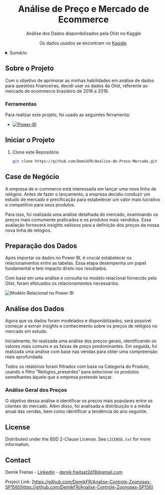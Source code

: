<!-- PROJECT LOGO -->
<br />
<div align="center">
  <h1 align="center">Análise de Preço e Mercado de Ecommerce</h1>

  <p align="center">
    Análise dos Dados disponibilizados pela Olist no Kaggle
  </p>
  <p align="center">
    Os dados usados se encontram no <a href="https://www.kaggle.com/datasets/olistbr/brazilian-ecommerce?select=product_category_name_translation.csv">Kaggle</a>.
  </p>
</div>


<!-- TABLE OF CONTENTS -->
<details>
  <summary>Sumário</summary>
  <ol>
    <li>
      <a href="#sobre-o-projeto">Sobre o Projeto</a>
      <ul>
        <li><a href="#ferramentas">Ferramentas</a></li>
      </ul>
    </li>
    <li><a href="#iniciar-o-projeto">Iniciar o Projeto</a></li>
    <li><a href="#case-de-negócio">Case de Negócio</a></li>
    <li><a href="#preparação-dos-dados">Preparação dos Dados</a></li>
    <li><a href="#análise-dos-dados">Análise dos Dados</a></li>
    <li><a href="#license">License</a></li>
    <li><a href="#contact">Contact</a></li>
  </ol>
</details>



<!-- Sobre o Projeto -->
## Sobre o Projeto

Com o objetivo de aprimorar as minhas habilidades em análise de dados para questões financeiras, decidi usar os dados da Olist, referente ao mercado de ecommerce brasileiro de 2016 a 2018.


### Ferramentas

Para realizar este projeto, foi usado as seguintes ferramenta:


* [![Power-BI][Power-BI.pbix]][Power-BI-url]



<!-- Iniciar o Projeto -->
## Iniciar o Projeto

1. Clone este Repositório
   ```sh
   git clone https://github.com/DemikFR/Analise-de-Preco-Mercado.git
   ```


## Case de Negócio
A empresa de e-commerce está interessada em lançar uma nova linha de relógios. Antes de fazer o lançamento, a empresa decidiu conduzir um estudo de mercado e precificação para estabelecer um valor mais lucrativo e competitivo para seus produtos.

Para isso, foi realizada uma análise detalhada do mercado, examinando os preços mais comumente praticados e os produtos mais vendidos. Essa avaliação fornecerá insights valiosos para a definição dos preços da nossa nova linha de relógios.



## Preparação dos Dados
Após importar os dados no Power BI, é crucial estabelecer os relacionamentos entre as tabelas. Essa etapa desempenha um papel fundamental e tem impacto direto nos resultados.

Com base em uma análise e consulta no modelo relacional fornecido pela Olist, foram efetuados os relacionamentos necessários.

![Modelo Relacional no Power BI](https://github.com/DemikFR/Analise-de-Preco-Mercado/assets/102700735/3ae6c3cd-6d7c-42f2-ae9d-95a9b1b8a2ca)



## Análise dos Dados

Agora que os dados foram modelados e disponibilizados, será possível começar a extrair insights e conhecimento sobre os preços de relógios no mercado em estudo.

Inicialmente, foi realizada uma análise dos preços gerais, identificando os valores mais comuns e as faixas de preço predominantes. Em seguida, foi realizada uma análise com base nas vendas para obter uma compreensão mais aprofundada.

Todos os relatórios foram filtrados com base na Categoria do Produto, usando o filtro "Relógios_presentes" para selecionar os produtos semelhantes àquele que a empresa pretende lançar.


### Análise Geral dos Preços

O objetivo dessa análise é identificar os preços mais populares entre os clientes do mercado. Além disso, foi analisada a distribuição e a média anual das vendas, bem como identificar a tendência do ano seguinte.



<!-- LICENSE -->
## License

Distributed under the BSD 2-Clause License. See `LICENSE.txt` for more information.



<!-- CONTACT -->
## Contact

Demik Freitas - [Linkedin](https://www.linkedin.com/in/demik-freitas/) - demik.freitast2d18@gmail.com

Project Link: [https://github.com/DemikFR/Analise-Controle-Zoonoses-SP156](https://github.com/DemikFR/Analise-Controle-Zoonoses-SP156)



<!-- MARKDOWN LINKS & IMAGES -->
<!-- https://www.markdownguide.org/basic-syntax/#reference-style-links -->
[Python.py]: https://img.shields.io/badge/python-3670A0?style=for-the-badge&logo=python&logoColor=ffdd54
[Python-url]: https://www.python.org/
[Power-BI.pbix]: https://img.shields.io/badge/power_bi-F2C811?style=for-the-badge&logo=powerbi&logoColor=black
[Power-BI-url]: https://www.python.org/